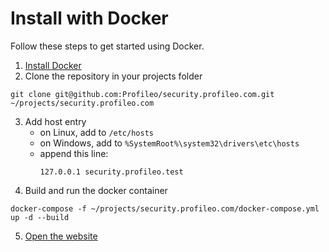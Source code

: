 # Install with Docker

Follow these steps to get started using Docker.

1. [Install Docker](https://docs.docker.com/get-docker/)
2. Clone the repository in your projects folder
```
git clone git@github.com:Profileo/security.profileo.com.git ~/projects/security.profileo.com
```
3. Add host entry
    - on Linux, add to `/etc/hosts`
    - on Windows, add to `%SystemRoot%\system32\drivers\etc\hosts`
    - append this line: 
        ```
        127.0.0.1 security.profileo.test
        ```
4. Build and run the docker container
```
docker-compose -f ~/projects/security.profileo.com/docker-compose.yml up -d --build 
```
5. [Open the website](http://security.profileo.test)
